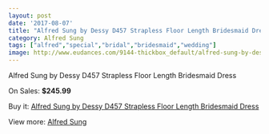 ```yaml
---
layout: post
date: '2017-08-07'
title: "Alfred Sung by Dessy D457 Strapless Floor Length Bridesmaid Dress"
category: Alfred Sung
tags: ["alfred","special","bridal","bridesmaid","wedding"]
image: http://www.eudances.com/9144-thickbox_default/alfred-sung-by-dessy-d457-strapless-floor-length-bridesmaid-dress.jpg
---
```

Alfred Sung by Dessy D457 Strapless Floor Length Bridesmaid Dress

On Sales: **$245.99**
<a href="https://www.eudances.com/en/alfred-sung/3072-alfred-sung-by-dessy-d457-strapless-floor-length-bridesmaid-dress.html"><amp-img layout="responsive" width="600" height="600" src="//www.eudances.com/9144-thickbox_default/alfred-sung-by-dessy-d457-strapless-floor-length-bridesmaid-dress.jpg" alt="Alfred Sung by Dessy D457 Strapless Floor Length Bridesmaid Dress 0" /></a>
<a href="https://www.eudances.com/en/alfred-sung/3072-alfred-sung-by-dessy-d457-strapless-floor-length-bridesmaid-dress.html"><amp-img layout="responsive" width="600" height="600" src="//www.eudances.com/9147-thickbox_default/alfred-sung-by-dessy-d457-strapless-floor-length-bridesmaid-dress.jpg" alt="Alfred Sung by Dessy D457 Strapless Floor Length Bridesmaid Dress 1" /></a>
<a href="https://www.eudances.com/en/alfred-sung/3072-alfred-sung-by-dessy-d457-strapless-floor-length-bridesmaid-dress.html"><amp-img layout="responsive" width="600" height="600" src="//www.eudances.com/9146-thickbox_default/alfred-sung-by-dessy-d457-strapless-floor-length-bridesmaid-dress.jpg" alt="Alfred Sung by Dessy D457 Strapless Floor Length Bridesmaid Dress 2" /></a>
<a href="https://www.eudances.com/en/alfred-sung/3072-alfred-sung-by-dessy-d457-strapless-floor-length-bridesmaid-dress.html"><amp-img layout="responsive" width="600" height="600" src="//www.eudances.com/9145-thickbox_default/alfred-sung-by-dessy-d457-strapless-floor-length-bridesmaid-dress.jpg" alt="Alfred Sung by Dessy D457 Strapless Floor Length Bridesmaid Dress 3" /></a>

Buy it: [Alfred Sung by Dessy D457 Strapless Floor Length Bridesmaid Dress](https://www.eudances.com/en/alfred-sung/3072-alfred-sung-by-dessy-d457-strapless-floor-length-bridesmaid-dress.html "Alfred Sung by Dessy D457 Strapless Floor Length Bridesmaid Dress")

View more: [Alfred Sung](https://www.eudances.com/en/52-alfred-sung "Alfred Sung")